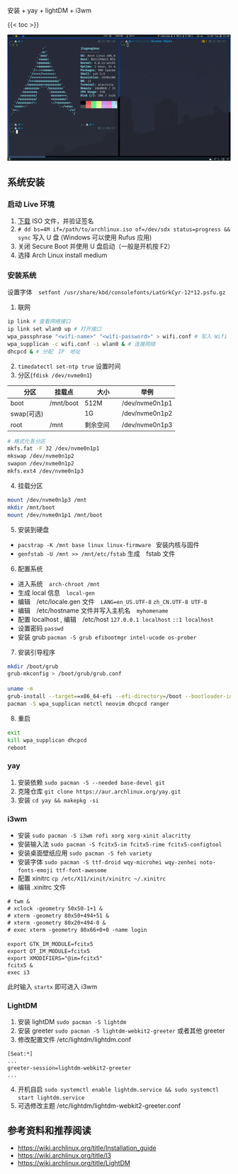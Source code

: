 
安装 + yay + lightDM + i3wm

<!--more-->
{{< toc >}}

![Desktop](https://github.com/JiagengDing/pictures/blob/main/uPic/desktop2.png?raw=true)

## 系统安装

### 启动 Live 环境

1. [下载](https://archlinux.org/download/) ISO 文件，并验证签名
2. `# dd bs=4M if=/path/to/archlinux.iso of=/dev/sdx status=progress && sync` 写入 U 盘 (Windows 可以使用 Rufus 应用)
3. 关闭 Secure Boot 并使用 U 盘启动（一般是开机按 F2）
4. 选择 Arch Linux install medium


### 安装系统

设置字体　`setfont /usr/share/kbd/consolefonts/LatGrkCyr-12*12.psfu.gz` 

1. 联网
```bash
ip link # 查看网络接口
ip link set wlan0 up # 打开接口
wpa_passphrase "<wifi-name>" "<wifi-password>" > wifi.conf # 写入 Wifi 配置
wpa_supplican -c wifi.conf -i wlan0 & # 连接网络
dhcpcd & # 分配　IP　地址
```

2. `timedatectl set-ntp true` 设置时间
3. 分区(`fdisk /dev/nvme0n1`)

|　分区　| 挂载点|　大小 | 举例|
|---|---|---|---|
|boot | /mnt/boot | 512M |/dev/nvme0n1p1|
|swap(可选)| | 1G | /dev/nvme0n1p2|
|root| /mnt | 剩余空间　|/dev/nvme0n1p3|

```bash
# 格式化各分区
mkfs.fat -F 32 /dev/nvme0n1p1
mkswap /dev/nvme0n1p2
swapon /dev/nvme0n1p2
mkfs.ext4 /dev/nvme0n1p3
```

4. 挂载分区

```bash
mount /dev/nvme0n1p3 /mnt
mkdir /mnt/boot
mount /dev/nvme0n1p1 /mnt/boot
```

5. 安装到硬盘

- `pacstrap -K /mnt base linux linux-firmware ` 安装内核与固件
- `genfstab -U /mnt >> /mnt/etc/fstab`  生成　fstab 文件

6. 配置系统

- 进入系统　`arch-chroot /mnt`
- 生成 local 信息　`local-gen`
- 编辑　/etc/locale.gen 文件　`LANG=en_US.UTF-8` `zh_CN.UTF-8 UTF-8  `
- 编辑　/etc/hostname 文件并写入主机名　`myhomename`
- 配置 localhost , 编辑　/etc/host `127.0.0.1 localhost` `::1 localhost`
- 设置密码 `passwd`
- 安装 grub `pacman -S grub efibootmgr intel-ucode os-prober`

7. 安装引导程序
```bash
mkdir /boot/grub
grub-mkconfig > /boot/grub/grub.conf

uname -m
grub-install --target==x86_64-efi --efi-directory=/boot --bootloader-id=GRUB
pacman -S wpa_supplican netctl neovim dhcpcd ranger
```
8. 重启
```bash
exit
kill wpa_supplican dhcpcd
reboot
```

### yay

1. 安装依赖 `sudo pacman -S --needed base-devel git`
2. 克隆仓库 `git clone https://aur.archlinux.org/yay.git`
3. 安装 `cd yay && makepkg -si`

### i3wm

- 安装 `sudo pacman -S i3wm rofi xorg xorg-xinit alacritty`
- 安装输入法 `sudo pacman -S fcitx5-im fcitx5-rime fcitx5-configtool`
- 安装桌面壁纸应用 `sudo pacman -S feh variety`
- 安装字体 `sudo pacman -S ttf-droid wqy-microhei wqy-zenhei noto-fonts-emoji ttf-font-awesome `
- 配置 xinitrc `cp /etc/X11/xinit/xinitrc ~/.xinitrc`
- 编辑 .xinitrc 文件 
```
# twm &
# xclock -geometry 50x50-1+1 &
# xterm -geometry 80x50+494+51 &
# xterm -geometry 80x20+494-0 &
# exec xterm -geometry 80x66+0+0 -name login

export GTK_IM_MODULE=fcitx5
export QT_IM_MODULE=fcitx5
export XMODIFIERS="@im=fcitx5"
fcitx5 &
exec i3
```

此时输入 `startx` 即可进入 i3wm

### LightDM

1. 安装 lightDM `sudo pacman -S lightdm`
2. 安装 greeter `sudo pacman -S lightdm-webkit2-greeter` 或者其他 greeter
3. 修改配置文件 /etc/lightdm/lightdm.conf
```
[Seat:*]
...
greeter-session=lightdm-webkit2-greeter
...
```
4. 开机自启 `sudo systemctl enable lightdm.service && sudo systemctl start lightdm.service `
5. 可选修改主题 /etc/lightdm/lightdm-webkit2-greeter.conf


## 参考资料和推荐阅读

- https://wiki.archlinux.org/title/Installation_guide
- https://wiki.archlinux.org/title/I3
- https://wiki.archlinux.org/title/LightDM
